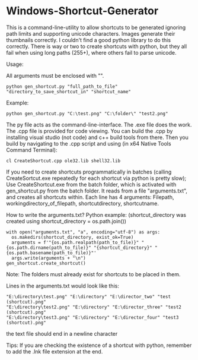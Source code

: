 # Windows-Shortcut-Generator
This is a command-line-utility to allow shortcuts to be generated ignoring path limits and supporting unicode characters.
Images generate their thumbnails correctly. I couldn't find a good python library to do this correctly. There is way or two to create shortcuts with python, but they all fail when using long paths (255+), where others fail to parse unicode.

Usage:

All arguments must be enclosed with "".
```
python gen_shortcut.py "full_path_to_file" "directory_to_save_shortcut_in" "shortcut_name"
```
Example:
```
python gen_shortcut.py "C:\test.png" "C:\folder\" "test2.png"
```
The py file acts as the command-line-interface. The .exe file does the work. The .cpp file is provided for code viewing.
You can build the .cpp by installing visual studio (not code) and c++ build tools from there. Then you build by navigating to the .cpp script and using (in x64 Native Tools Command Terminal):
```
cl CreateShortcut.cpp ole32.lib shell32.lib
```
If you need to create shortcuts programmatically in batches (calling CreateSortcut.exe repeatedly for each shortcut via python is pretty slow);
Use CreateShortcut.exe from the batch folder, which is activated with gen_shortcut.py from the batch folder.
It reads from a file "arguments.txt", and creates all shortcuts within.
Each line has 4 arguments: Filepath, workingdirectory_of_filepath, shortcutdirectory, shortcutname.

How to write the arguments.txt?
Python example: (shortcut_directory was created using shortcut_directory = os.path.join())
```
with open("arguments.txt", "a", encoding="utf-8") as args:
  os.makedirs(shortcut_directory, exist_ok=True)
  arguments = f'"{os.path.realpath(path_to_file)}" "{os.path.dirname(path_to_file)}" "{shortcut_directory}" "{os.path.basename(path_to_file)}"'
  args.write(arguments + "\n")
gen_shortcut.create_shortcut()
```
Note: The folders must already exist for shortcuts to be placed in them.

Lines in the arguments.txt would look like this:
```
"E:\directory\test.png" "E:\directory" "E:\director_two" "test (shortcut).png"
"E:\directory\test2.png" "E:\directory" "E:\director_three" "test2 (shortcut).png"
"E:\directory\test3.png" "E:\directory" "E:\director_four" "test3 (shortcut).png"
```
the text file should end in a newline character

Tips: If you are checking the existence of a shortcut with python, remember to add the .lnk file extension at the end.
